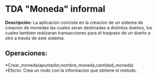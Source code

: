 # TDA "Moneda" informal

**Descripción:**
La aplicacion conciste en la creacion de un sistema de creacion de monedas las cuales seran destinadas
a distintos dueños, los cuales tambien realizaran transacciones para el traspaso de un dueño a otro a travéz
de este sistema.

**Operaciones:**
---------------
*Crear_moneda(apuntador,nombre_moneda,cantidad_moneda)	
	*Efecto: Crea un nodo con la informacion que obtiene el metodo.

